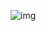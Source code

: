 
![img](https://github.com/LittleRat11/Screenshot-Capture-App/assets/121718513/3348058d-1642-45f0-a543-896a11e719f7)
